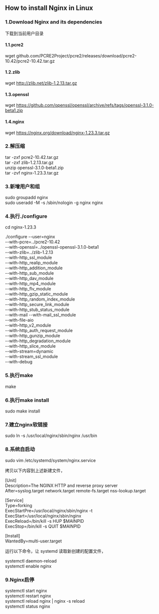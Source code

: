 ## How to install Nginx in Linux
### 1.Download Nginx and its dependencies
下载到当前用户目录
#### 1.1.pcre2
wget github.com/PCRE2Project/pcre2/releases/download/pcre2-10.42/pcre2-10.42.tar.gz
#### 1.2.zlib
wget http://zlib.net/zlib-1.2.13.tar.gz
#### 1.3.openssl
wget https://github.com/openssl/openssl/archive/refs/tags/openssl-3.1.0-beta1.zip
#### 1.4.nginx
wget https://nginx.org/download/nginx-1.23.3.tar.gz

### 2.解压缩
tar -zxf pcre2-10.42.tar.gz  
tar -zxf zlib-1.2.13.tar.gz  
unzip openssl-3.1.0-beta1.zip  
tar -zvf nginx-1.23.3.tar.gz  

### 3.新增用户和组
sudo groupadd nginx  
sudo useradd -M -s /sbin/nologin -g nginx nginx

### 4.执行./configure
cd nginx-1.23.3

./configure --user=nginx \
--with-pcre=../pcre2-10.42 \
--with-openssl=../openssl-openssl-3.1.0-beta1 \
--with-zlib=../zlib-1.2.13 \
--with-http_ssl_module \
--with-http_realip_module \
--with-http_addition_module \
--with-http_sub_module \
--with-http_dav_module \
--with-http_mp4_module \
--with-http_flv_module \
--with-http_gzip_static_module \
--with-http_random_index_module \
--with-http_secure_link_module \
--with-http_stub_status_module \
--with-mail --with-mail_ssl_module \
--with-file-aio \
--with-http_v2_module \
--with-http_auth_request_module \
--with-http_gunzip_module \
--with-http_degradation_module \
--with-http_slice_module \
--with-stream=dynamic \
--with-stream_ssl_module \
--with-debug

### 5.执行make
make

### 6.执行make install
sudo make install

### 7.建立nginx软链接
sudo ln -s /usr/local/nginx/sbin/nginx /usr/bin

### 8.系统自启动
sudo vim /etc/systemd/system/nginx.service  

拷贝以下内容到上述新建文件，  

[Unit]  
Description=The NGINX HTTP and reverse proxy server  
After=syslog.target network.target remote-fs.target nss-lookup.target  

[Service]  
Type=forking  
ExecStartPre=/usr/local/nginx/sbin/nginx -t  
ExecStart=/usr/local/nginx/sbin/nginx  
ExecReload=/bin/kill -s HUP $MAINPID  
ExecStop=/bin/kill -s QUIT $MAINPID  

[Install]  
WantedBy=multi-user.target  

运行以下命令，让 systemd 读取新创建的配置文件， 

systemctl daemon-reload  
systemctl enable nginx  

### 9.Nginx启停
systemctl start nginx  
systemctl restart nginx  
systemctl reload nginx | nginx -s reload  
systemctl status nginx